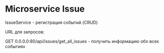 # Microservice Issue

IssueService - регистрация событий (CRUD)

URL для запросов:

GET 0.0.0.0:80/api/issues/get_all_issues - получить информацию обо всех событиях


